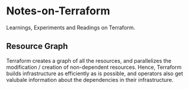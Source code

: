 # Notes-on-Terraform
Learnings, Experiments and Readings on Terraform.


## Resource Graph
Terraform creates a graph of all the resources, and parallelizes the modification / creation of non-dependent resources. Hence, Terraform builds infrastructure as efficiently as is possible, and operators also get valubale information about the dependencies in their infrastructure. 
